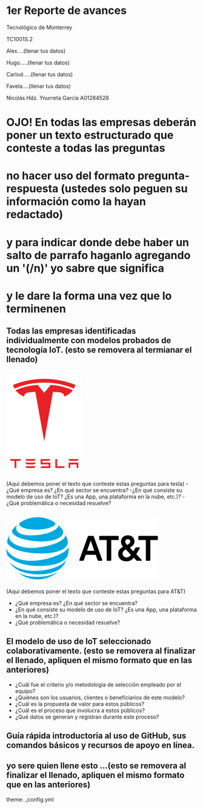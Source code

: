 # 1er Reporte de avances
Tecnológico de Monterrey

TC1001S.2

Alex....(llenar tus datos)

Hugo.....(llenar tus datos)

Carlod.....(llenar tus datos)

Favela....(llenar tus datos)

Nicolás Hdz. Ynurreta García A01284528

# OJO! En todas las empresas deberán poner un texto estructurado que conteste a todas las preguntas
# no hacer uso del formato pregunta-respuesta (ustedes solo peguen su información como la hayan redactado)
# y para indicar donde debe haber un salto de parrafo haganlo agregando un '(/n)' yo sabre que significa 
# y le dare la forma una vez que lo terminenen

## Todas las empresas identificadas individualmente con modelos probados de tecnología IoT. (esto se removera al termianar el llenado)

## ![Image](https://github.com/NHYG/PaginaWeb/blob/master/tesla-logo-2200x2800_opt.png)
(Aqui debemos poner el texto que conteste estas preguntas para tesla)
-¿Qué empresa es? ¿En qué sector se encuentra?
-¿En qué consiste su modelo de uso de IoT? ¿Es una App, una plataforma en la nube, etc.)?
-¿Qué problemática o necesidad resuelve?

## ![Image](https://github.com/NHYG/PaginaWeb/blob/master/att-logo1_opt.png)
(Aqui debemos poner el texto que conteste estas preguntas para AT&T)
- ¿Qué empresa es? ¿En qué sector se encuentra?
- ¿En qué consiste su modelo de uso de IoT? ¿Es una App, una plataforma en la nube, etc.)?
- ¿Qué problemática o necesidad resuelve?

## El modelo de uso de IoT seleccionado colaborativamente. (esto se removera al finalizar el llenado, apliquen el mismo formato que en las anteriores)
- ¿Cuál fue el criterio y/o metodología de selección empleado por el equipo?
- ¿Quiénes son los usuarios, clientes o beneficiarios de este modelo?
- ¿Cuál es la propuesta de valor para estos públicos?
- ¿Cuál es el proceso que involucra a estos públicos?
- ¿Qué datos se generan y registran durante este proceso?

## Guía rápida introductoria al uso de GitHub, sus comandos básicos y recursos de apoyo en línea. 
## yo sere quien llene esto ...(esto se removera al finalizar el llenado, apliquen el mismo formato que en las anteriores)
theme: _config.yml
